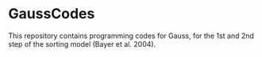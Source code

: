 GaussCodes
==========
This repository contains programming codes for Gauss, for the 1st and 2nd step of the sorting model (Bayer et al. 2004).
